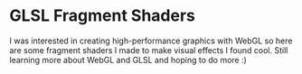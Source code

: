 # GLSL Fragment Shaders

I was interested in creating high-performance graphics with WebGL so here are some fragment shaders I made to make visual effects I found cool. Still learning more about WebGL and GLSL and hoping to do more :)
